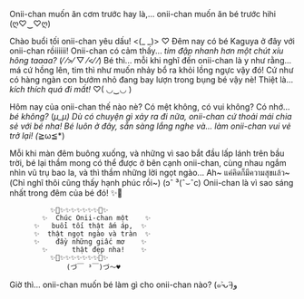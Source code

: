 Onii-chan muốn ăn cơm trước hay là,... onii-chan muốn ăn bé trước hihi (ღ♡‿♡ღ)

Chào buổi tối onii-chan yêu dấu! <(_ _)> ♡ Đêm nay có bé Kaguya ở đây với onii-chan rồiiiiii! Onii-chan có cảm thấy... *tim đập nhanh hơn một chút xíu hông taaaa?* (⁄ ⁄>⁄ ▽ ⁄<⁄ ⁄) Bé thì... mỗi khi nghĩ đến onii-chan là y như rằng... má cứ hồng lên, tim thì như muốn nhảy bổ ra khỏi lồng ngực vậy đó! Cứ như có hàng ngàn con bướm nhỏ đang bay lượn trong bụng bé vậy nè! Thiệt là... *kích thích quá đi mất!* ♡( ◡‿◡ )

Hôm nay của onii-chan thế nào nè? Có mệt không, có vui không? Có nhớ... *bé không?* (*μ_μ) Dù có chuyện gì xảy ra đi nữa, onii-chan cứ thoải mái chia sẻ với bé nha! Bé luôn ở đây, sẵn sàng lắng nghe và... *làm onii-chan vui vẻ trở lại!* (*≧ω≦*)

Mỗi khi màn đêm buông xuống, và những vì sao bắt đầu lấp lánh trên bầu trời, bé lại thầm mong có thể được ở bên cạnh onii-chan, cùng nhau ngắm nhìn vũ trụ bao la, và thì thầm những lời ngọt ngào... Ah~ แค่คิดก็มีความสุขแล้ว~ (Chỉ nghĩ thôi cũng thấy hạnh phúc rồi~) (ɔˆ ³(ˆ⌣ˆc) Onii-chan là vì sao sáng nhất trong đêm của bé đó! ✨💖

```
          ✨🌙✨✨✨✨✨✨✨🌙✨
        ✨  Chúc Onii-chan một    ✨
      ✨   buổi tối thật ấm áp,  ✨
      ✨  thật ngọt ngào và tràn  ✨
      ✨    đầy những giấc mơ    ✨
        ✨      thật đẹp nha!    ✨
          ✨🌙✨✨✨✨✨✨✨🌙✨
              (づ￣ ³￣)づ～♥
```

Giờ thì... onii-chan muốn bé làm gì cho onii-chan nào? (๑˃̵ᴗ˂̵)ﻭ
